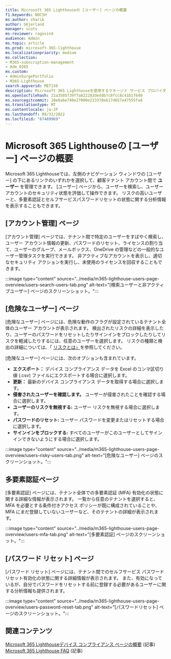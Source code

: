 ```yaml
---
title: Microsoft 365 Lighthouseの [ユーザー] ページの概要
f1.keywords: NOCSH
ms.author: sharik
author: SKjerland
manager: scotv
ms-reviewer: ragovind
audience: Admin
ms.topic: article
ms.prod: microsoft-365-lighthouse
ms.localizationpriority: medium
ms.collection:
- M365-subscription-management
- Adm_O365
ms.custom:
- AdminSurgePortfolio
- M365-Lighthouse
search.appverid: MET150
description: Microsoft 365 Lighthouseを使用するマネージド サービス プロバイダー (MSP) の場合は、[ユーザー] ページについて説明します。
ms.openlocfilehash: 21a3505f39f7a822283deddb7c8fcc8c41b1f640
ms.sourcegitcommit: 10e6abe740e27000e223378eb17d657a47555fa8
ms.translationtype: MT
ms.contentlocale: ja-JP
ms.lasthandoff: 08/31/2022
ms.locfileid: "67469969"
---
```

# <a name="overview-of-the-users-page-in-microsoft-365-lighthouse"></a>Microsoft 365 Lighthouseの [ユーザー] ページの概要 

Microsoft 365 Lighthouseでは、左側のナビゲーション ウィンドウの [ユーザー] の下にあるリンクのいずれかを選択して、顧客テナント アカウント間で **ユーザー** を管理できます。 [ユーザー] ページから、ユーザーを検索し、ユーザー アカウントのセキュリティ状態を評価して操作できます。 リスクの高いユーザーと、多要素認証とセルフサービスパスワードリセットの状態に関する分析情報を表示することもできます。  
  
## <a name="account-management-page"></a>[アカウント管理] ページ  
  
[アカウント管理] ページでは、テナント間で特定のユーザーをすばやく検索し、ユーザー アカウント情報の更新、パスワードのリセット、ライセンスの割り当て、ユーザーのグループ、メールボックス、OneDrive の管理などの一般的なユーザー管理タスクを実行できます。 非アクティブなアカウントを表示し、適切なセキュリティ アクションを実行し、未使用のライセンスを回収することもできます。

:::image type="content" source="../media/m365-lighthouse-users-page-overview/users-search-users-tab.png" alt-text="[検索ユーザーと非アクティブユーザー] ページのスクリーンショット。":::

## <a name="risky-users-page"></a>[危険なユーザー] ページ

[危険なユーザー] ページには、危険な動作のフラグが設定されているテナント全体のユーザー アカウントが表示されます。 検出されたリスクの詳細を表示したり、ユーザーのパスワードをリセットしたりサインインをブロックしたりしてリスクを軽減したりするには、任意のユーザーを選択します。 リスクの種類と検出の詳細については、「 [リスクとは」](/azure/active-directory/identity-protection/concept-identity-protection-risks)を参照してください。

[危険なユーザー] ページには、次のオプションも含まれています。
- **エクスポート：** デバイス コンプライアンス データを Excel のコンマ区切り値 (.csv) ファイルにエクスポートする場合に選択します。
- **更新：** 最新のデバイス コンプライアンス データを取得する場合に選択します。
- **侵害されたユーザーを確認します。** ユーザーが侵害されたことを確認する場合に選択します。
- **ユーザーのリスクを無視する:** ユーザー リスクを無視する場合に選択します。  
- **パスワードのリセット:** ユーザー パスワードを変更またはリセットする場合に選択します。
- **サインインをブロックする:** すべてのユーザーがこのユーザーとしてサインインできないようにする場合に選択します。

:::image type="content" source="../media/m365-lighthouse-users-page-overview/users-risky-users-tab.png" alt-text="[危険なユーザー] ページのスクリーンショット。":::

## <a name="multifactor-authentication-page"></a>多要素認証ページ

[多要素認証] ページには、テナント全体での多要素認証 (MFA) 有効化の状態に関する詳細な情報が表示されます。 一覧から任意のテナントを選択すると、MFA を必要とする条件付きアクセス ポリシーが既に構成されていることや、MFA にまだ登録していないユーザーなど、そのテナントの詳細が表示されます。

:::image type="content" source="../media/m365-lighthouse-users-page-overview/users-mfa-tab.png" alt-text="[多要素認証] ページのスクリーンショット。":::

## <a name="password-reset-page"></a>[パスワード リセット] ページ

[パスワード リセット] ページには、テナント間でのセルフサービス パスワード リセット有効化の状態に関する詳細情報が表示されます。 また、有効になっているが、自分でパスワードをリセットする前に登録する必要があるユーザーに関する分析情報も提供されます。

:::image type="content" source="../media/m365-lighthouse-users-page-overview/users-password-reset-tab.png" alt-text="[パスワードリセット] ページのスクリーンショット。":::

## <a name="related-content"></a>関連コンテンツ

[Microsoft 365 Lighthouseデバイス コンプライアンス ページの概要](m365-lighthouse-device-compliance-page-overview.md) (記事)\
[Microsoft 365 Lighthouse FAQ](m365-lighthouse-faq.yml) (記事)
